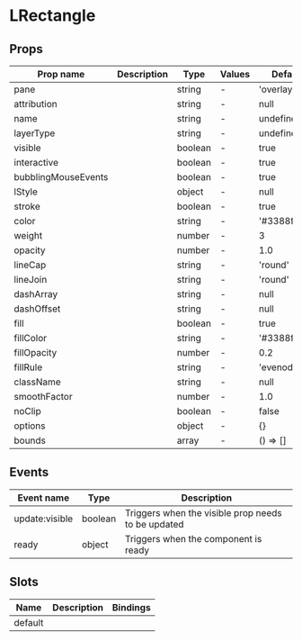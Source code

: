 # LRectangle

## Props

| Prop name           | Description | Type    | Values | Default       |
| ------------------- | ----------- | ------- | ------ | ------------- |
| pane                |             | string  | -      | 'overlayPane' |
| attribution         |             | string  | -      | null          |
| name                |             | string  | -      | undefined     |
| layerType           |             | string  | -      | undefined     |
| visible             |             | boolean | -      | true          |
| interactive         |             | boolean | -      | true          |
| bubblingMouseEvents |             | boolean | -      | true          |
| lStyle              |             | object  | -      | null          |
| stroke              |             | boolean | -      | true          |
| color               |             | string  | -      | '#3388ff'     |
| weight              |             | number  | -      | 3             |
| opacity             |             | number  | -      | 1.0           |
| lineCap             |             | string  | -      | 'round'       |
| lineJoin            |             | string  | -      | 'round'       |
| dashArray           |             | string  | -      | null          |
| dashOffset          |             | string  | -      | null          |
| fill                |             | boolean | -      | true          |
| fillColor           |             | string  | -      | '#3388ff'     |
| fillOpacity         |             | number  | -      | 0.2           |
| fillRule            |             | string  | -      | 'evenodd'     |
| className           |             | string  | -      | null          |
| smoothFactor        |             | number  | -      | 1.0           |
| noClip              |             | boolean | -      | false         |
| options             |             | object  | -      | {}            |
| bounds              |             | array   | -      | () => []      |

## Events

| Event name     | Type    | Description                                        |
| -------------- | ------- | -------------------------------------------------- |
| update:visible | boolean | Triggers when the visible prop needs to be updated |
| ready          | object  | Triggers when the component is ready               |

## Slots

| Name    | Description | Bindings |
| ------- | ----------- | -------- |
| default |             |          |
